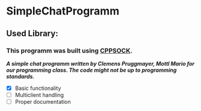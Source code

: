# SimpleChatProgramm

## Used Library:
 ### This programm was built using [CPPSOCK](https://github.com/PrugClem/cppsock).

***A simple chat programm written by Clemens Pruggmayer, Mottl Mario for our programming class.
The code might not be up to programming standards.***

- [x] Basic functionality
- [ ] Multiclient handling
- [ ] Proper documentation
